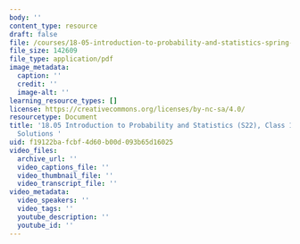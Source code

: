 ```yaml
---
body: ''
content_type: resource
draft: false
file: /courses/18-05-introduction-to-probability-and-statistics-spring-2022/mit18_05_s22_class11_pset_sol.pdf
file_size: 142609
file_type: application/pdf
image_metadata:
  caption: ''
  credit: ''
  image-alt: ''
learning_resource_types: []
license: https://creativecommons.org/licenses/by-nc-sa/4.0/
resourcetype: Document
title: '18.05 Introduction to Probability and Statistics (S22), Class 11: Problem
  Solutions '
uid: f19122ba-fcbf-4d60-b00d-093b65d16025
video_files:
  archive_url: ''
  video_captions_file: ''
  video_thumbnail_file: ''
  video_transcript_file: ''
video_metadata:
  video_speakers: ''
  video_tags: ''
  youtube_description: ''
  youtube_id: ''
---
```

